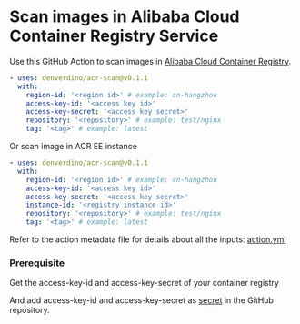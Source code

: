 # Scan images in Alibaba Cloud Container Registry Service
Use this GitHub Action to scan images in [Alibaba Cloud Container Registry](https://www.aliyun.com/product/acr). 

```yaml
- uses: denverdino/acr-scan@v0.1.1
  with:
    region-id: '<region id>' # example: cn-hangzhou
    access-key-id: '<access key id>'
    access-key-secret: '<access key secret>'
    repository: '<repository>' # example: test/nginx
    tag: '<tag>' # example: latest
```

Or scan image in ACR EE instance

```yaml
- uses: denverdino/acr-scan@v0.1.1
  with:
    region-id: '<region id>' # example: cn-hangzhou
    access-key-id: '<access key id>'
    access-key-secret: '<access key secret>'
    instance-id: '<registry instance id>'
    repository: '<repository>' # example: test/nginx
    tag: '<tag>' # example: latest
```

Refer to the action metadata file for details about all the inputs: [action.yml](https://github.com/denverdino/acr-scan/blob/master/action.yml)


### Prerequisite
Get the access-key-id and access-key-secret of your container registry 

And add access-key-id and access-key-secret as [secret](https://developer.github.com/actions/managing-workflows/storing-secrets/) in the GitHub repository.
